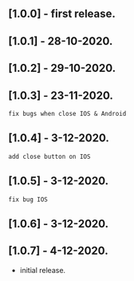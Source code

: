 ## [1.0.0] - first release.
## [1.0.1] - 28-10-2020.
## [1.0.2] - 29-10-2020.
## [1.0.3] - 23-11-2020.
    fix bugs when close IOS & Android
## [1.0.4] - 3-12-2020.
    add close button on IOS
## [1.0.5] - 3-12-2020.
    fix bug IOS
## [1.0.6] - 3-12-2020.
## [1.0.7] - 4-12-2020.

* initial release.
